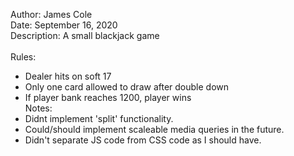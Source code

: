 Author: James Cole\
Date: September 16, 2020\
Description: A small blackjack game\
\
Rules:
* Dealer hits on soft 17
* Only one card allowed to draw after double down
* If player bank reaches 1200, player wins\
Notes:
* Didnt implement 'split' functionality.
* Could/should implement scaleable media queries in the future.
* Didn't separate JS code from CSS code as I should have.
